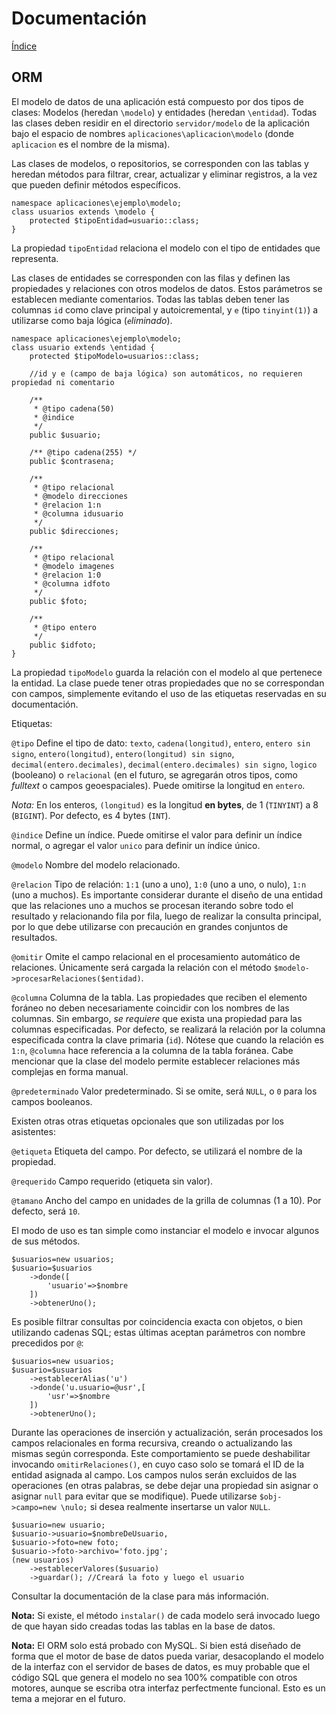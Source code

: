 # Documentación

[Índice](indice.md)

## ORM

El modelo de datos de una aplicación está compuesto por dos tipos de clases: Modelos (heredan `\modelo`) y entidades (heredan `\entidad`). Todas las clases deben residir en el directorio `servidor/modelo` de la aplicación bajo el espacio de nombres `aplicaciones\aplicacion\modelo` (donde `aplicacion` es el nombre de la misma).

Las clases de modelos, o repositorios, se corresponden con las tablas y heredan métodos para filtrar, crear, actualizar y eliminar registros, a la vez que pueden definir métodos específicos.

    namespace aplicaciones\ejemplo\modelo;
    class usuarios extends \modelo {
        protected $tipoEntidad=usuario::class;
    }

La propiedad `tipoEntidad` relaciona el modelo con el tipo de entidades que representa.

Las clases de entidades se corresponden con las filas y definen las propiedades y relaciones con otros modelos de datos. Estos parámetros se establecen mediante comentarios. Todas las tablas deben tener las columnas `id` como clave principal y autoicremental, y `e` (tipo `tinyint(1)`) a utilizarse como baja lógica (*`e`liminado*).

    namespace aplicaciones\ejemplo\modelo;
    class usuario extends \entidad {
        protected $tipoModelo=usuarios::class;

        //id y e (campo de baja lógica) son automáticos, no requieren propiedad ni comentario

        /**
         * @tipo cadena(50)
         * @indice
         */
        public $usuario;

        /** @tipo cadena(255) */
        public $contrasena;

        /**
         * @tipo relacional
         * @modelo direcciones
         * @relacion 1:n
         * @columna idusuario
         */
        public $direcciones;

        /**
         * @tipo relacional
         * @modelo imagenes
         * @relacion 1:0
         * @columna idfoto
         */
        public $foto;

        /**
         * @tipo entero
         */
        public $idfoto;
    }

La propiedad `tipoModelo` guarda la relación con el modelo al que pertenece la entidad. La clase puede tener otras propiedades que no se correspondan con campos, simplemente evitando el uso de las etiquetas reservadas en su documentación.

Etiquetas:

`@tipo` Define el tipo de dato: `texto`, `cadena(longitud)`, `entero`, `entero sin signo`, `entero(longitud)`, `entero(longitud) sin signo`, `decimal(entero.decimales)`, `decimal(entero.decimales) sin signo`, `logico` (booleano) o `relacional` (en el futuro, se agregarán otros tipos, como *fulltext* o campos geoespaciales). Puede omitirse la longitud en `entero`.

*Nota:* En los enteros, `(longitud)` es la longitud **en bytes**, de 1 (`TINYINT`) a 8 (`BIGINT`). Por defecto, es 4 bytes (`INT`).

`@indice` Define un índice. Puede omitirse el valor para definir un índice normal, o agregar el valor `unico` para definir un índice único.

`@modelo` Nombre del modelo relacionado.

`@relacion` Tipo de relación: `1:1` (uno a uno), `1:0` (uno a uno, o nulo), `1:n` (uno a muchos). Es importante considerar durante el diseño de una entidad que las relaciones uno a muchos se procesan iterando sobre todo el resultado y relacionando fila por fila, luego de realizar la consulta principal, por lo que debe utilizarse con precaución en grandes conjuntos de resultados.

`@omitir` Omite el campo relacional en el procesamiento automático de relaciones. Únicamente será cargada la relación con el método `$modelo->procesarRelaciones($entidad)`.

`@columna` Columna de la tabla. Las propiedades que reciben el elemento foráneo no deben necesariamente coincidir con los nombres de las columnas. Sin embargo, *se requiere* que exista una propiedad para las columnas especificadas. Por defecto, se realizará la relación por la columna especificada contra la clave primaria (`id`). Nótese que cuando la relación es `1:n`, `@columna` hace referencia a la columna de la tabla foránea. Cabe mencionar que la clase del modelo permite establecer relaciones más complejas en forma manual.

`@predeterminado` Valor predeterminado. Si se omite, será `NULL`, o `0` para los campos booleanos.

Existen otras otras etiquetas opcionales que son utilizadas por los asistentes:

`@etiqueta` Etiqueta del campo. Por defecto, se utilizará el nombre de la propiedad.

`@requerido` Campo requerido (etiqueta sin valor).

`@tamano` Ancho del campo en unidades de la grilla de columnas (1 a 10). Por defecto, será `10`.

El modo de uso es tan simple como instanciar el modelo e invocar algunos de sus métodos.

    $usuarios=new usuarios;
    $usuario=$usuarios
        ->donde([
            'usuario'=>$nombre
        ])
        ->obtenerUno();

Es posible filtrar consultas por coincidencia exacta con objetos, o bien utilizando cadenas SQL; estas últimas aceptan parámetros con nombre precedidos por `@`:

    $usuarios=new usuarios;
    $usuario=$usuarios
        ->establecerAlias('u')
        ->donde('u.usuario=@usr',[
            'usr'=>$nombre
        ])
        ->obtenerUno();

Durante las operaciones de inserción y actualización, serán procesados los campos relacionales en forma recursiva, creando o actualizando las mismas según corresponda. Este comportamiento se puede deshabilitar invocando `omitirRelaciones()`, en cuyo caso solo se tomará el ID de la entidad asignada al campo. Los campos nulos serán excluidos de las operaciones (en otras palabras, se debe dejar una propiedad sin asignar o asignar `null` para evitar que se modifique). Puede utilizarse `$obj->campo=new \nulo;` si desea realmente insertarse un valor `NULL`.

    $usuario=new usuario;
    $usuario->usuario=$nombreDeUsuario,
    $usuario->foto=new foto;
    $usuario->foto->archivo='foto.jpg';
    (new usuarios)
        ->establecerValores($usuario)
        ->guardar(); //Creará la foto y luego el usuario

Consultar la documentación de la clase para más información.

**Nota:** Si existe, el método `instalar()` de cada modelo será invocado luego de que hayan sido creadas todas las tablas en la base de datos.

**Nota:** El ORM solo está probado con MySQL. Si bien está diseñado de forma que el motor de base de datos pueda variar, desacoplando el modelo de la interfaz con el servidor de bases de datos, es muy probable que el código SQL que genera el modelo no sea 100% compatible con otros motores, aunque se escriba otra interfaz perfectmente funcional. Esto es un tema a mejorar en el futuro.